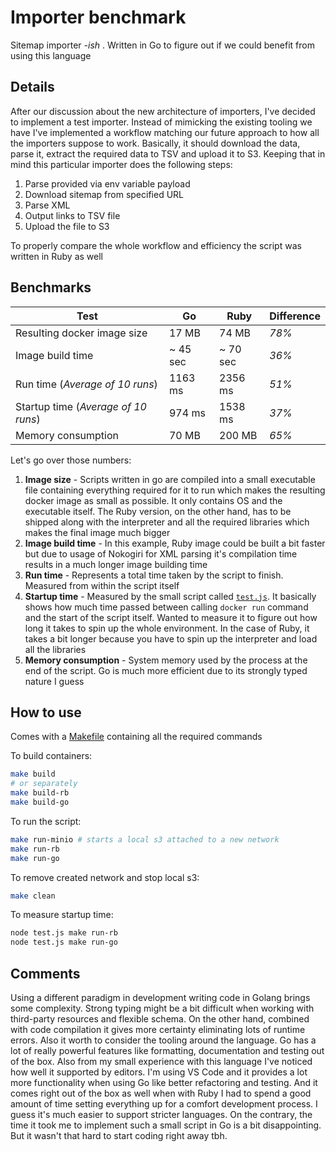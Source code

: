 # Importer benchmark

Sitemap importer _-ish_ . Written in Go to figure out if we could benefit from using this language

## Details

After our discussion about the new architecture of importers, I've decided to implement a test importer. Instead of mimicking the existing tooling we have I've implemented a workflow matching our future approach to how all the importers suppose to work. Basically, it should download the data, parse it, extract the required data to TSV and upload it to S3. Keeping that in mind this particular importer does the following steps:

1. Parse provided via env variable payload
2. Download sitemap from specified URL
3. Parse XML
4. Output links to TSV file
5. Upload the file to S3

To properly compare the whole workflow and efficiency the script was written in Ruby as well

## Benchmarks

Test | **Go** | **Ruby** | Difference
--- | --- | --- | ---
Resulting docker image size | 17 MB | 74 MB | _78%_
Image build time | ~ 45 sec | ~ 70 sec | _36%_
Run time (_Average of 10 runs_) | 1163 ms | 2356 ms | _51%_
Startup time (_Average of 10 runs_) | 974 ms | 1538 ms | _37%_
Memory consumption | 70 MB | 200 MB | _65%_

Let's go over those numbers:
1. **Image size** - Scripts written in go are compiled into a small executable file containing everything required for it to run which makes the resulting docker image as small as possible. It only contains OS and the executable itself. The Ruby version, on the other hand, has to be shipped along with the interpreter and all the required libraries which makes the final image much bigger
2. **Image build time** - In this example, Ruby image could be built a bit faster but due to usage of Nokogiri for XML parsing it's compilation time results in a much longer image building time
3. **Run time** - Represents a total time taken by the script to finish. Measured from within the script itself
4. **Startup time** - Measured by the small script called [`test.js`](test.js). It basically shows how much time passed between calling `docker run` command and the start of the script itself. Wanted to measure it to figure out how long it takes to spin up the whole environment. In the case of Ruby, it takes a bit longer because you have to spin up the interpreter and load all the libraries
5. **Memory consumption** - System memory used by the process at the end of the script. Go is much more efficient due to its strongly typed nature I guess

## How to use

Comes with a [Makefile](Makefile) containing all the required commands

To build containers:
```sh
make build
# or separately
make build-rb
make build-go
```

To run the script:
```sh
make run-minio # starts a local s3 attached to a new network
make run-rb
make run-go
```

To remove created network and stop local s3:
```sh
make clean
```

To measure startup time:
```sh
node test.js make run-rb
node test.js make run-go
```

## Comments

Using a different paradigm in development writing code in Golang brings some complexity. Strong typing might be a bit difficult when working with third-party resources and flexible schema. On the other hand, combined with code compilation it gives more certainty eliminating lots of runtime errors. Also it worth to consider the tooling around the language. Go has a lot of really powerful features like formatting, documentation and testing out of the box. Also from my small experience with this language I've noticed how well it supported by editors. I'm using VS Code and it provides a lot more functionality when using Go like better refactoring and testing. And it comes right out of the box as well when with Ruby I had to spend a good amount of time setting everything up for a comfort development process. I guess it's much easier to support stricter languages. On the contrary, the time it took me to implement such a small script in Go is a bit disappointing. But it wasn't that hard to start coding right away tbh.
